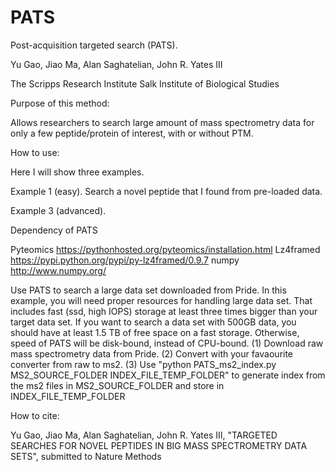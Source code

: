 # PATS
Post-acquisition targeted search (PATS).

Yu Gao, Jiao Ma, Alan Saghatelian, John R. Yates III

The Scripps Research Institute
Salk Institute of Biological Studies

Purpose of this method:

Allows researchers to search large amount of mass spectrometry data for only a few peptide/protein of interest, with or without PTM.

How to use:

Here I will show three examples.

Example 1 (easy).
Search a novel peptide that I found from pre-loaded data. 



Example 3 (advanced).

Dependency of PATS

Pyteomics https://pythonhosted.org/pyteomics/installation.html
Lz4framed https://pypi.python.org/pypi/py-lz4framed/0.9.7
numpy	http://www.numpy.org/


Use PATS to search a large data set downloaded from Pride. In this example, you will need proper resources for handling large data set. That includes fast (ssd, high IOPS) storage at least three times bigger than your target data set. If you want to search a data set with 500GB data, you should have at least 1.5 TB of free space on a fast storage. Otherwise, speed of PATS will be disk-bound, instead of CPU-bound. 
(1) Download raw mass spectrometry data from Pride.
(2) Convert with your favaourite converter from raw to ms2.
(3) Use "python PATS_ms2_index.py MS2_SOURCE_FOLDER INDEX_FILE_TEMP_FOLDER" to generate index from the ms2 files in MS2_SOURCE_FOLDER and store in INDEX_FILE_TEMP_FOLDER


How to cite:

Yu Gao, Jiao Ma, Alan Saghatelian, John R. Yates III, "TARGETED SEARCHES FOR NOVEL PEPTIDES IN BIG MASS SPECTROMETRY DATA SETS", submitted to Nature Methods
